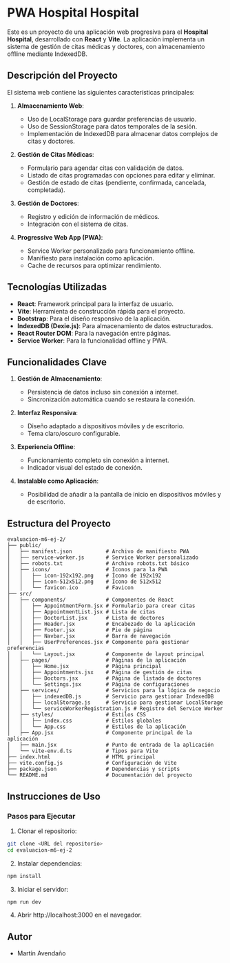 # PWA Hospital Hospital

Este es un proyecto de una aplicación web progresiva para el **Hospital Hospital**, desarrollado con **React** y **Vite**. La aplicación implementa un sistema de gestión de citas médicas y doctores, con almacenamiento offline mediante IndexedDB.

## Descripción del Proyecto

El sistema web contiene las siguientes características principales:

1. **Almacenamiento Web**:
   - Uso de LocalStorage para guardar preferencias de usuario.
   - Uso de SessionStorage para datos temporales de la sesión.
   - Implementación de IndexedDB para almacenar datos complejos de citas y doctores.

2. **Gestión de Citas Médicas**:
   - Formulario para agendar citas con validación de datos.
   - Listado de citas programadas con opciones para editar y eliminar.
   - Gestión de estado de citas (pendiente, confirmada, cancelada, completada).

3. **Gestión de Doctores**:
   - Registro y edición de información de médicos.
   - Integración con el sistema de citas.

4. **Progressive Web App (PWA)**:
   - Service Worker personalizado para funcionamiento offline.
   - Manifiesto para instalación como aplicación.
   - Cache de recursos para optimizar rendimiento.

## Tecnologías Utilizadas

- **React**: Framework principal para la interfaz de usuario.
- **Vite**: Herramienta de construcción rápida para el proyecto.
- **Bootstrap**: Para el diseño responsivo de la aplicación.
- **IndexedDB (Dexie.js)**: Para almacenamiento de datos estructurados.
- **React Router DOM**: Para la navegación entre páginas.
- **Service Worker**: Para la funcionalidad offline y PWA.

## Funcionalidades Clave

1. **Gestión de Almacenamiento**:
   - Persistencia de datos incluso sin conexión a internet.
   - Sincronización automática cuando se restaura la conexión.

2. **Interfaz Responsiva**:
   - Diseño adaptado a dispositivos móviles y de escritorio.
   - Tema claro/oscuro configurable.

3. **Experiencia Offline**:
   - Funcionamiento completo sin conexión a internet.
   - Indicador visual del estado de conexión.

4. **Instalable como Aplicación**:
   - Posibilidad de añadir a la pantalla de inicio en dispositivos móviles y de escritorio.

## Estructura del Proyecto

```
evaluacion-m6-ej-2/
├── public/
│   ├── manifest.json           # Archivo de manifiesto PWA
│   ├── service-worker.js       # Service Worker personalizado
│   ├── robots.txt              # Archivo robots.txt básico
│   ├── icons/                  # Íconos para la PWA
│   │   ├── icon-192x192.png    # Ícono de 192x192
│   │   ├── icon-512x512.png    # Ícono de 512x512
│   │   └── favicon.ico         # Favicon
├── src/
│   ├── components/             # Componentes de React
│   │   ├── AppointmentForm.jsx # Formulario para crear citas
│   │   ├── AppointmentList.jsx # Lista de citas
│   │   ├── DoctorList.jsx      # Lista de doctores
│   │   ├── Header.jsx          # Encabezado de la aplicación
│   │   ├── Footer.jsx          # Pie de página
│   │   ├── Navbar.jsx          # Barra de navegación
│   │   ├── UserPreferences.jsx # Componente para gestionar preferencias
│   │   └── Layout.jsx          # Componente de layout principal
│   ├── pages/                  # Páginas de la aplicación
│   │   ├── Home.jsx            # Página principal
│   │   ├── Appointments.jsx    # Página de gestión de citas
│   │   ├── Doctors.jsx         # Página de listado de doctores
│   │   └── Settings.jsx        # Página de configuraciones
│   ├── services/               # Servicios para la lógica de negocio
│   │   ├── indexedDB.js        # Servicio para gestionar IndexedDB
│   │   ├── localStorage.js     # Servicio para gestionar LocalStorage
│   │   └── serviceWorkerRegistration.js # Registro del Service Worker
│   ├── styles/                 # Estilos CSS
│   │   ├── index.css           # Estilos globales
│   │   └── App.css             # Estilos de la aplicación
│   ├── App.jsx                 # Componente principal de la aplicación
│   ├── main.jsx                # Punto de entrada de la aplicación
│   └── vite-env.d.ts           # Tipos para Vite
├── index.html                  # HTML principal
├── vite.config.js              # Configuración de Vite
├── package.json                # Dependencias y scripts
└── README.md                   # Documentación del proyecto
```

## Instrucciones de Uso

### Pasos para Ejecutar

1. Clonar el repositorio:
```bash
git clone <URL del repositorio>
cd evaluacion-m6-ej-2
```

2. Instalar dependencias:
```bash
npm install
```

3. Iniciar el servidor:
```bash
npm run dev
```

4. Abrir http://localhost:3000 en el navegador.

## Autor
- Martín Avendaño
